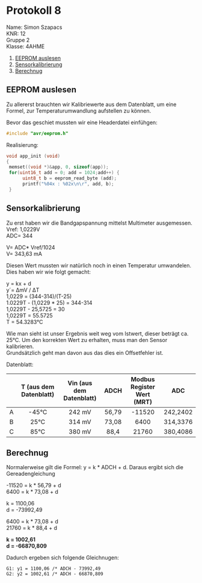 # Protokoll 8  

Name: Simon Szapacs  
KNR: 12  
Gruppe 2  
Klasse: 4AHME  

1. [EEPROM auslesen](#eeprom-auslesen)  
2. [Sensorkalibrierung](#sensorkalibrierung)
3. [Berechnug](#berechnung)  


## EEPROM auslesen

Zu allererst brauchten wir Kalibriewerte aus dem Datenblatt, um eine Formel, zur Temperaturumwandlung aufstellen zu können.  

Bevor das geschiet mussten wir eine Headerdatei einfühgen: 

 ```C
 #include "avr/eeprom.h"
 ```  
 
 Realisierung:  
 
 ```C   
 void app_init (void)
{
  memset((void *)&app, 0, sizeof(app));
  for(uint16_t add = 0; add = 1024;add++) {
       uint8_t b = eeprom_read_byte (add);
       printf("%04x : %02x\n\r", add, b);   
  }  
  ```  
  ## Sensorkalibrierung  
  
  Zu erst haben wir die Bandgapspannung  mittelst Multimeter ausgemessen.  
  Vref: 1,0229V  
  ADC= 344
  
  V= ADC* Vref/1024  
  V= 343,63 mA  
  
  Diesen Wert mussten wir natürlich noch in einen Temperatur umwandelen. Dies haben wir wie folgt gemacht:  
  
  y = kx + d  
  y´= ΔmV / ΔT  
  1,0229 = (344-314)/(T-25)  
  1.0229T - (1,0229 * 25) = 344-314  
  1,0229T - 25,5725 = 30  
  1,0229T = 55.5725  
  T = 54.3283°C  
  
  Wie man sieht ist unser Ergebnis weit weg vom Istwert, dieser beträgt ca. 25°C. Um den korrekten Wert zu erhalten, muss man den   Sensor kalibrieren.  
  Grundsätzlich geht man davon aus das dies ein Offsetfehler ist.  
  
  Datenblatt:  
  
|   |T (aus dem Datenblatt)| Vin (aus dem Datenblatt)| ADCH   | Modbus Register Wert (MRT)|  ADC  |
|:-:|:--------------------:|:-----------------------:|:------:|:-------------------------:|:-----:|
| A |         -45°C        |           242 mV        |  56,79 |     -11520                |242,2402|
| B |          25°C        |           314 mV        |  73,08 |      6400                 |314,3376|
| C |          85°C        |           380 mV        |  88,4  |      21760                |380,4086|
  
  
  ## Berechnug  
  
  Normalerweise gilt die Formel: y = k * ADCH + d. Daraus ergibt sich die Gereadengleichung
  
  -11520 = k * 56,79 + d  
  6400 = k * 73,08 + d  
  
  k = 1100,06  
  d = -73992,49  
  
  6400 = k * 73,08 + d  
  21760 = k * 88,4 + d  
  
  **k = 1002,61**  
  **d = -66870,809**   
  
  Dadurch ergeben sich folgende Gleichnugen:  
  
  ```  
  G1: y1 = 1100,06 /* ADCH - 73992,49  
  G2: y2 = 1002,61 /* ADCH - 66870,809  
  ``` 
  
  
  
